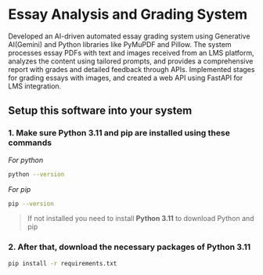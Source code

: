 # Essay Analysis and Grading System

Developed an AI-driven automated essay grading system using Generative AI(Gemini) and Python libraries like PyMuPDF and Pillow. The system processes essay PDFs with text and images received from an LMS platform, analyzes the content using tailored prompts, and provides a comprehensive report with grades and detailed feedback through APIs. Implemented stages for grading essays with images, and created a web API using FastAPI for LMS integration.

## Setup this software into your system

### 1. Make sure Python 3.11 and pip are installed using these commands

*For python*

```bash
python --version
```

*For pip*

```bash
pip --version
```

> If not installed you need to install **Python 3.11** to download Python and pip

### 2. After that, download the necessary packages of Python 3.11

```bash
pip install -r requirements.txt
```
